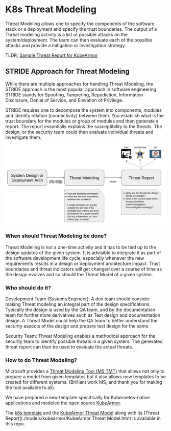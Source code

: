 # K8s Threat Modeling

Threat Modeling allows one to specify the components of the software stack or a
deployment and specify the trust boundaries. The output of a Threat modeling
activity is a list of possible attacks on the system/deployment. The team can
then evaluate each of the possible attacks and provide a mitigation or
investigation strategy.

TLDR; [Sample Threat Report for KubeArmor](./models/kubearmor/README.md)

## STRIDE Approach for Threat Modeling
While there are multiple approaches for handling Threat Modeling, the STRIDE
approach is the most popular approach in software engineering. STRIDE stands
for Spoofing, Tampering, Repudiation, Information Disclosure, Denial of
Service, and Elevation of Privilege.

STRIDE requires one to decompose the system into components, modules and
identify relation (connectivity) between them. You establish what is the trust
boundary for the modules or group of modules and then generate a report. The
report essentially explains the susceptibility to the threats. The design, or
the security team could then evaluate individual threats and investigate them.

<center><img src=./resources/threatmodelflow.png></center>

### When should Threat Modeling be done?
Threat Modeling is not a one-time activity and it has to be tied up to the
design updates of the given system. It is advisible to integrate it as part of
the software development life cycle, especially whenever the new requirements
results in a design or deployment architecture impact. Trust boundaries and
threat indicators will get changed over a course of time as the design evolves
and so should the Threat Model of a given system.

### Who should do it?
Development Team (Systems Engineer): A dev team should consider making Threat
modeling an integral part of the design specifications. Typically the design is
used by the QA team, and by the documentation team for further more derivatives
such as Test design and documentation design. A Threat Model could help the QA
team to better understand the security aspects of the design and prepare test
design for the same.

Security Team: Threat Modeling enables a methodical approach for the security
team to identify possible threats in a given system. The generated threat
report can then be used to evaluate the actual threats.

### How to do Threat Modeling?
Microsoft provides a [Threat Modeling Tool (MS
TMT)](https://docs.microsoft.com/en-us/azure/security/develop/threat-modeling-tool-getting-started)
that allows not only to prepare a model from given templates but it also allows
new templates to be created for different systems. (Brilliant work MS, and
thank you for making the tool available to all).

We have prepared a new template specifically for Kubernetes-native applications
and modeled the open source
[KubeArmor](https://github.com/kubearmor/kubearmor).

The [k8s template](./templates/k8s-STRIDE-template.tb7) and the [KubeArmor
Threat Model](./models/kubearmor/KubeArmor.tm7) along with its [Threat
Report](./models/kubearmor/KubeArmor Threat Model.htm) is
available in this repo.
